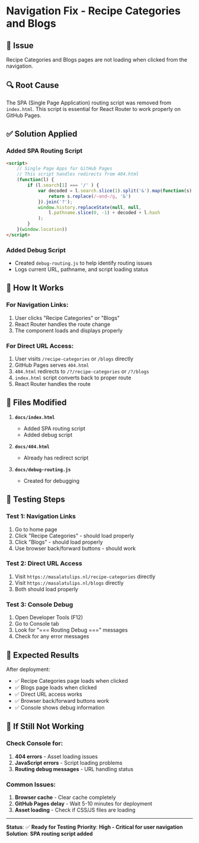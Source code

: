 # Navigation Fix - Recipe Categories and Blogs

## 🚨 Issue
Recipe Categories and Blogs pages are not loading when clicked from the navigation.

## 🔍 Root Cause
The SPA (Single Page Application) routing script was removed from `index.html`. This script is essential for React Router to work properly on GitHub Pages.

## ✅ Solution Applied

### Added SPA Routing Script
```html
<script>
    // Single Page Apps for GitHub Pages
    // This script handles redirects from 404.html
    (function(l) {
        if (l.search[1] === '/' ) {
            var decoded = l.search.slice(1).split('&').map(function(s) { 
                return s.replace(/~and~/g, '&')
            }).join('?');
            window.history.replaceState(null, null,
                l.pathname.slice(0, -1) + decoded + l.hash
            );
        }
    }(window.location))
</script>
```

### Added Debug Script
- Created `debug-routing.js` to help identify routing issues
- Logs current URL, pathname, and script loading status

## 🔧 How It Works

### For Navigation Links:
1. User clicks "Recipe Categories" or "Blogs"
2. React Router handles the route change
3. The component loads and displays properly

### For Direct URL Access:
1. User visits `/recipe-categories` or `/blogs` directly
2. GitHub Pages serves `404.html`
3. `404.html` redirects to `/?/recipe-categories` or `/?/blogs`
4. `index.html` script converts back to proper route
5. React Router handles the route

## 📁 Files Modified

1. **`docs/index.html`**
   - Added SPA routing script
   - Added debug script

2. **`docs/404.html`**
   - Already has redirect script

3. **`docs/debug-routing.js`**
   - Created for debugging

## 🧪 Testing Steps

### Test 1: Navigation Links
1. Go to home page
2. Click "Recipe Categories" - should load properly
3. Click "Blogs" - should load properly
4. Use browser back/forward buttons - should work

### Test 2: Direct URL Access
1. Visit `https://masalatulips.nl/recipe-categories` directly
2. Visit `https://masalatulips.nl/blogs` directly
3. Both should load properly

### Test 3: Console Debug
1. Open Developer Tools (F12)
2. Go to Console tab
3. Look for "=== Routing Debug ===" messages
4. Check for any error messages

## 🎯 Expected Results

After deployment:
- ✅ Recipe Categories page loads when clicked
- ✅ Blogs page loads when clicked
- ✅ Direct URL access works
- ✅ Browser back/forward buttons work
- ✅ Console shows debug information

## 🚀 If Still Not Working

### Check Console for:
1. **404 errors** - Asset loading issues
2. **JavaScript errors** - Script loading problems
3. **Routing debug messages** - URL handling status

### Common Issues:
1. **Browser cache** - Clear cache completely
2. **GitHub Pages delay** - Wait 5-10 minutes for deployment
3. **Asset loading** - Check if CSS/JS files are loading

---

**Status**: ✅ **Ready for Testing**
**Priority**: **High - Critical for user navigation**
**Solution**: **SPA routing script added** 